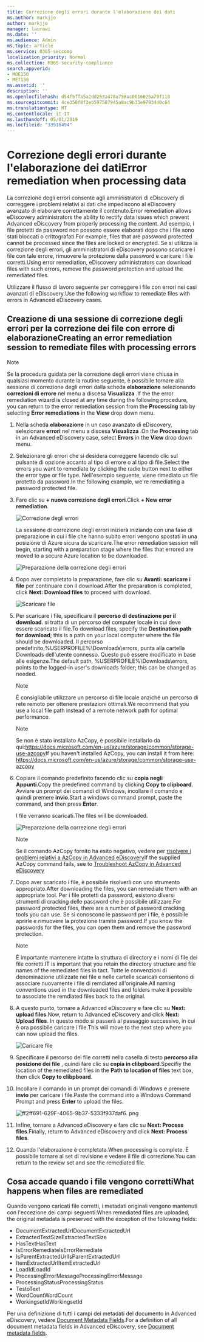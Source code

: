 ```yaml
---
title: Correzione degli errori durante l'elaborazione dei dati
ms.author: markjjo
author: markjjo
manager: laurawi
ms.date: ''
ms.audience: Admin
ms.topic: article
ms.service: O365-seccomp
localization_priority: Normal
ms.collection: M365-security-compliance
search.appverid:
- MOE150
- MET150
ms.assetid: ''
description: ''
ms.openlocfilehash: d54f5ffa5a2dd253a478a758ac0616025a79f118
ms.sourcegitcommit: 4ce350f8f3eb597587945a8ac9b33e9793440c64
ms.translationtype: MT
ms.contentlocale: it-IT
ms.lasthandoff: 05/01/2019
ms.locfileid: "33516494"
---
```

# <a name="error-remediation-when-processing-data"></a><span data-ttu-id="908df-102">Correzione degli errori durante l'elaborazione dei dati</span><span class="sxs-lookup"><span data-stu-id="908df-102">Error remediation when processing data</span></span>

<span data-ttu-id="908df-103">La correzione degli errori consente agli amministratori di eDiscovery di correggere i problemi relativi ai dati che impediscono al eDiscovery avanzato di elaborare correttamente il contenuto.</span><span class="sxs-lookup"><span data-stu-id="908df-103">Error remediation allows eDiscovery administrators the ability to rectify data issues which prevent Advanced eDiscovery from properly processing the content.</span></span> <span data-ttu-id="908df-104">Ad esempio, i file protetti da password non possono essere elaborati dopo che i file sono stati bloccati o crittografati.</span><span class="sxs-lookup"><span data-stu-id="908df-104">For example, files that are password protected cannot be processed since the files are locked or encrypted.</span></span> <span data-ttu-id="908df-105">Se si utilizza la correzione degli errori, gli amministratori di eDiscovery possono scaricare i file con tale errore, rimuovere la protezione dalla password e caricare i file corretti.</span><span class="sxs-lookup"><span data-stu-id="908df-105">Using error remediation, eDiscovery administrators can download files with such errors, remove the password protection and upload the remediated files.</span></span>

<span data-ttu-id="908df-106">Utilizzare il flusso di lavoro seguente per correggere i file con errori nei casi avanzati di eDiscovery.</span><span class="sxs-lookup"><span data-stu-id="908df-106">Use the following workflow to remediate files with errors in Advanced eDiscovery cases.</span></span>

## <a name="creating-an-error-remediation-session-to-remediate-files-with-processing-errors"></a><span data-ttu-id="908df-107">Creazione di una sessione di correzione degli errori per la correzione dei file con errore di elaborazione</span><span class="sxs-lookup"><span data-stu-id="908df-107">Creating an error remediation session to remediate files with processing errors</span></span>

>[!NOTE]
><span data-ttu-id="908df-108">Se la procedura guidata per la correzione degli errori viene chiusa in qualsiasi momento durante la routine seguente, è possibile tornare alla sessione di correzione degli errori dalla scheda **elaborazione** selezionando **correzioni di errore** nel menu a discesa **Visualizza** .</span><span class="sxs-lookup"><span data-stu-id="908df-108">If the the error remediation wizard is closed at any time during the following procedure, you can return to the error remediation session from the **Processing** tab by selecting **Error remediations** in the **View** drop down menu.</span></span>

1. <span data-ttu-id="908df-109">Nella scheda **elaborazione** in un caso avanzato di eDiscovery, selezionare **errori** nel menu a discesa **Visualizza** .</span><span class="sxs-lookup"><span data-stu-id="908df-109">On the **Processing** tab in an Advanced eDiscovery case, select **Errors** in the **View** drop down menu.</span></span>

2. <span data-ttu-id="908df-110">Selezionare gli errori che si desidera correggere facendo clic sul pulsante di opzione accanto al tipo di errore o al tipo di file.</span><span class="sxs-lookup"><span data-stu-id="908df-110">Select the errors you want to remediate by clicking the radio button next to either the error type or file type.</span></span>  <span data-ttu-id="908df-111">Nell'esempio seguente, viene rimediato un file protetto da password.</span><span class="sxs-lookup"><span data-stu-id="908df-111">In the following example, we're remediating a password protected file.</span></span>

3. <span data-ttu-id="908df-112">Fare clic su **+ nuova correzione degli errori**.</span><span class="sxs-lookup"><span data-stu-id="908df-112">Click **+ New error remediation**.</span></span>

    ![Correzione degli errori](../media/8c2faf1a-834b-44fc-b418-6a18aed8b81a.png)

    <span data-ttu-id="908df-114">La sessione di correzione degli errori inizierà iniziando con una fase di preparazione in cui i file che hanno subito errori vengono spostati in una posizione di Azure sicura da scaricare.</span><span class="sxs-lookup"><span data-stu-id="908df-114">The error remediation session will begin, starting with a preparation stage where the files that errored are moved to a secure Azure location to be downloaded.</span></span>

    ![Preparazione della correzione degli errori](../media/390572ec-7012-47c4-a6b6-4cbb5649e8a8.png)

4. <span data-ttu-id="908df-116">Dopo aver completato la preparazione, fare clic su **Avanti: scaricare i file** per continuare con il download.</span><span class="sxs-lookup"><span data-stu-id="908df-116">After the preparation is completed, click **Next: Download files** to proceed with download.</span></span>

    ![Scaricare file](../media/6ac04b09-8e13-414a-9e24-7c75ba586363.png)

5. <span data-ttu-id="908df-118">Per scaricare i file, specificare il **percorso di destinazione per il download**. si tratta di un percorso del computer locale in cui deve essere scaricato il file.</span><span class="sxs-lookup"><span data-stu-id="908df-118">To download files, specify the **Destination path for download**; this is a path on your local computer where the file should be downloaded.</span></span>  <span data-ttu-id="908df-119">Il percorso predefinito,%USERPROFILE%\Downloads\errors, punta alla cartella Downloads dell'utente connesso. Questo può essere modificato in base alle esigenze.</span><span class="sxs-lookup"><span data-stu-id="908df-119">The default path, %USERPROFILE%\Downloads\errors, points to the logged-in user's downloads folder; this can be changed as needed.</span></span>

    >[!NOTE]
    ><span data-ttu-id="908df-120">È consigliabile utilizzare un percorso di file locale anziché un percorso di rete remoto per ottenere prestazioni ottimali.</span><span class="sxs-lookup"><span data-stu-id="908df-120">We recommend that you use a local file path instead of a remote network path for optimal performance.</span></span>

    > [!NOTE]
    > <span data-ttu-id="908df-121">Se non è stato installato AzCopy, è possibile installarlo da qui:https://docs.microsoft.com/en-us/azure/storage/common/storage-use-azcopy</span><span class="sxs-lookup"><span data-stu-id="908df-121">If you haven't installed AzCopy, you can install it from here: https://docs.microsoft.com/en-us/azure/storage/common/storage-use-azcopy</span></span>

6. <span data-ttu-id="908df-122">Copiare il comando predefinito facendo clic su **copia negli Appunti**.</span><span class="sxs-lookup"><span data-stu-id="908df-122">Copy the predefined command by clicking **Copy to clipboard**.</span></span> <span data-ttu-id="908df-123">Avviare un prompt dei comandi di Windows, incollare il comando e quindi premere **invio**.</span><span class="sxs-lookup"><span data-stu-id="908df-123">Start a windows command prompt, paste the command, and then press **Enter**.</span></span>  

    <span data-ttu-id="908df-124">I file verranno scaricati.</span><span class="sxs-lookup"><span data-stu-id="908df-124">The files will be downloaded.</span></span>

    ![Preparazione della correzione degli errori](../media/f364ab4d-31c5-4375-b69f-650f694a2f69.png)

    > [!NOTE]
    > <span data-ttu-id="908df-126">Se il comando AzCopy fornito ha esito negativo, vedere per [risolvere i problemi relativi a AzCopy in Advanced eDiscovery](troubleshooting-azcopy.md)</span><span class="sxs-lookup"><span data-stu-id="908df-126">If the supplied AzCopy command fails, see to [Troubleshoot AzCopy in Advanced eDiscovery](troubleshooting-azcopy.md)</span></span>

7. <span data-ttu-id="908df-127">Dopo aver scaricato i file, è possibile risolverli con uno strumento appropriato.</span><span class="sxs-lookup"><span data-stu-id="908df-127">After downloading the files, you can remediate them with an appropriate tool.</span></span> <span data-ttu-id="908df-128">Per i file protetti da password, esistono diversi strumenti di cracking delle password che è possibile utilizzare.</span><span class="sxs-lookup"><span data-stu-id="908df-128">For password protected files, there are a number of password cracking tools you can use.</span></span> <span data-ttu-id="908df-129">Se si conoscono le password per i file, è possibile aprirle e rimuovere la protezione tramite password.</span><span class="sxs-lookup"><span data-stu-id="908df-129">If you know the passwords for the files, you can open them and remove the password protection.</span></span>
    > [!NOTE]
    > <span data-ttu-id="908df-130">È importante mantenere intatte la struttura di directory e i nomi di file dei file corretti.</span><span class="sxs-lookup"><span data-stu-id="908df-130">IT is important that you retain the directory structure and file names of the remediated files in tact.</span></span>  <span data-ttu-id="908df-131">Tutte le convenzioni di denominazione utilizzate nei file e nelle cartelle scaricati consentono di associare nuovamente i file di remdiated all'originale.</span><span class="sxs-lookup"><span data-stu-id="908df-131">All naming conventions used in the downloaded files and folders make it possible to associate the remdiated files back to the original.</span></span>

8. <span data-ttu-id="908df-132">A questo punto, tornare a Advanced eDiscovery e fare clic su **Next: upload files**.</span><span class="sxs-lookup"><span data-stu-id="908df-132">Now, return to Advanced eDiscovery and click **Next: Upload files**.</span></span>  <span data-ttu-id="908df-133">In questo modo si passerà al passaggio successivo, in cui è ora possibile caricare i file.</span><span class="sxs-lookup"><span data-stu-id="908df-133">This will move to the next step where you can now upload the files.</span></span>

    ![Caricare file](../media/af3d8617-1bab-4ecd-8de0-22e53acba240.png)

9. <span data-ttu-id="908df-135">Specificare il percorso dei file corretti nella casella di testo **percorso alla posizione dei file** , quindi fare clic su **copia in clibpboard**.</span><span class="sxs-lookup"><span data-stu-id="908df-135">Specifiy the location of the remediated files in the **Path to location of files** text box, then click **Copy to clibpboard**.</span></span>

10. <span data-ttu-id="908df-136">Incollare il comando in un prompt dei comandi di Windows e premere **invio** per caricare i file.</span><span class="sxs-lookup"><span data-stu-id="908df-136">Paste the command into a Windows Command Prompt and press **Enter** to upload the files.</span></span>

    ![ff2ff691-629F-4065-9b37-5333f937daf6. png](../media/ff2ff691-629f-4065-9b37-5333f937daf6.png)

11. <span data-ttu-id="908df-138">Infine, tornare a Advanced eDiscovery e fare clic su **Next: Process files**.</span><span class="sxs-lookup"><span data-stu-id="908df-138">Finally, return to Advanced eDiscovery and click **Next: Process files**.</span></span>

12. <span data-ttu-id="908df-139">Quando l'elaborazione è completata.</span><span class="sxs-lookup"><span data-stu-id="908df-139">When processing is complete.</span></span>  <span data-ttu-id="908df-140">È possibile tornare al set di revisione e vedere il file di correzione.</span><span class="sxs-lookup"><span data-stu-id="908df-140">You can return to the review set and see the remediated file.</span></span>

## <a name="what-happens-when-files-are-remediated"></a><span data-ttu-id="908df-141">Cosa accade quando i file vengono corretti</span><span class="sxs-lookup"><span data-stu-id="908df-141">What happens when files are remediated</span></span>

<span data-ttu-id="908df-142">Quando vengono caricati file corretti, i metadati originali vengono mantenuti con l'eccezione dei campi seguenti:</span><span class="sxs-lookup"><span data-stu-id="908df-142">When remediated files are uploaded, the original metadata is preserved with the exception of the following fields:</span></span> 

- <span data-ttu-id="908df-143">DocumentExtractedUrl</span><span class="sxs-lookup"><span data-stu-id="908df-143">DocumentExtractedUrl</span></span>
- <span data-ttu-id="908df-144">ExtractedTextSize</span><span class="sxs-lookup"><span data-stu-id="908df-144">ExtractedTextSize</span></span>
- <span data-ttu-id="908df-145">HasText</span><span class="sxs-lookup"><span data-stu-id="908df-145">HasText</span></span>
- <span data-ttu-id="908df-146">IsErrorRemediate</span><span class="sxs-lookup"><span data-stu-id="908df-146">IsErrorRemediate</span></span>
- <span data-ttu-id="908df-147">IsParentExtractedUrl</span><span class="sxs-lookup"><span data-stu-id="908df-147">IsParentExtractedUrl</span></span>
- <span data-ttu-id="908df-148">ItemExtractedUrl</span><span class="sxs-lookup"><span data-stu-id="908df-148">ItemExtractedUrl</span></span>
- <span data-ttu-id="908df-149">LoadId</span><span class="sxs-lookup"><span data-stu-id="908df-149">LoadId</span></span>
- <span data-ttu-id="908df-150">ProcessingErrorMessage</span><span class="sxs-lookup"><span data-stu-id="908df-150">ProcessingErrorMessage</span></span>
- <span data-ttu-id="908df-151">ProcessingStatus</span><span class="sxs-lookup"><span data-stu-id="908df-151">ProcessingStatus</span></span>
- <span data-ttu-id="908df-152">Testo</span><span class="sxs-lookup"><span data-stu-id="908df-152">Text</span></span>
- <span data-ttu-id="908df-153">WordCount</span><span class="sxs-lookup"><span data-stu-id="908df-153">WordCount</span></span>
- <span data-ttu-id="908df-154">WorkingsetId</span><span class="sxs-lookup"><span data-stu-id="908df-154">WorkingsetId</span></span>

<span data-ttu-id="908df-155">Per una definizione di tutti i campi dei metadati del documento in Advanced eDiscovery, vedere [Document Metadata Fields](document-metadata-fields.md).</span><span class="sxs-lookup"><span data-stu-id="908df-155">For a definition of all document metadata fields in Advanced eDiscovery, see [Document metadata fields](document-metadata-fields.md).</span></span>